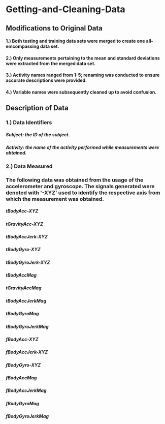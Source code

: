 # Getting-and-Cleaning-Data

## Modifications to Original Data

 #### 1.) Both testing and training data sets were merged to create one all-emcompassing data set.
 #### 2.) Only measurements pertaining to the mean and standard deviations were extracted from the merged data set.
 #### 3.) Activity names ranged from 1-5; renaming was conducted to ensure accurate descriptions were provided.
 #### 4.) Variable names were subsequently cleaned up to avoid confusion.

## Description of Data

  ### 1.) Data Identifiers
  #####  Subject: the ID of the subject.
  #####  Activity: the name of the activity performed while measurements were obtained.
### 2.) Data Measured
### The following data was obtained from the usage of the accelerometer and gyroscope. The signals generated were denoted with '-XYZ' used to identify the respective axis from which the measurement was obtained.
##### tBodyAcc-XYZ
##### tGravityAcc-XYZ
##### tBodyAccJerk-XYZ
##### tBodyGyro-XYZ
##### tBodyGyroJerk-XYZ
##### tBodyAccMag
##### tGravityAccMag
##### tBodyAccJerkMag
##### tBodyGyroMag
##### tBodyGyroJerkMag
##### fBodyAcc-XYZ
##### fBodyAccJerk-XYZ
##### fBodyGyro-XYZ
##### fBodyAccMag
##### fBodyAccJerkMag
##### fBodyGyroMag
##### fBodyGyroJerkMag
